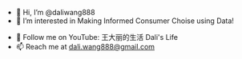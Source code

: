 - 👋 Hi, I’m @daliwang888
- 👀 I’m interested in Making Informed Consumer Choise using Data!
<!--- 🌱 I’m currently learning ...
- 💞️ I’m looking to collaborate on ...
--->
- 🔗 Follow me on YouTube: 王大丽的生活 Dali's Life
- 📫 Reach me at dali.wang888@gmail.com

<!---
daliwang888/daliwang888 is a ✨ special ✨ repository because its `README.md` (this file) appears on your GitHub profile.
You can click the Preview link to take a look at your changes.
--->
